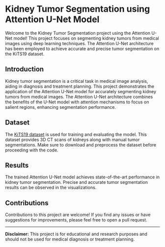 # Kidney Tumor Segmentation using Attention U-Net Model

Welcome to the Kidney Tumor Segmentation project using the Attention U-Net model! This project focuses on segmenting kidney tumors from medical images using deep learning techniques. The Attention U-Net architecture has been employed to achieve accurate and precise tumor segmentation on the KiTS19 dataset.


## Introduction
Kidney tumor segmentation is a critical task in medical image analysis, aiding in diagnosis and treatment planning. This project demonstrates the application of the Attention U-Net model for accurately segmenting kidney tumors from medical images. The Attention U-Net architecture combines the benefits of the U-Net model with attention mechanisms to focus on salient regions, enhancing segmentation performance.

## Dataset
The [KiTS19 dataset](https://kits19.grand-challenge.org/) is used for training and evaluating the model. This dataset provides 3D CT scans of kidneys along with manual tumor segmentations. Make sure to download and preprocess the dataset before proceeding with the code.
## Results
The trained Attention U-Net model achieves state-of-the-art performance in kidney tumor segmentation. Precise and accurate tumor segmentation results can be observed in the visualizations.

## Contributions
Contributions to this project are welcome! If you find any issues or have suggestions for improvements, please feel free to open a pull request.

---

**Disclaimer:** This project is for educational and research purposes and should not be used for medical diagnosis or treatment planning.
